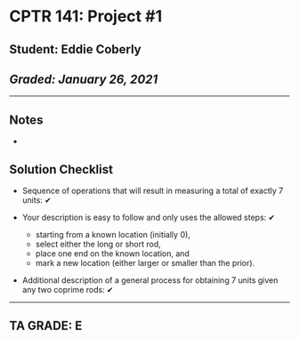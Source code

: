 # CPTR 141: Project #1
## Student: Eddie Coberly
## *Graded: January 26, 2021*
------
## Notes
* 

## Solution Checklist

* Sequence of operations that will result in measuring a total of exactly 7 units: ✔

* Your description is easy to follow and only uses the allowed steps: ✔
   - starting from a known location (initially 0), 	
   - select either the long or short rod, 	
   - place one end on the known location, and 	
   - mark a new location (either larger or smaller than the prior). 

* Additional description of a general process for obtaining 7 units given any two coprime rods: ✔

---
## TA GRADE: E